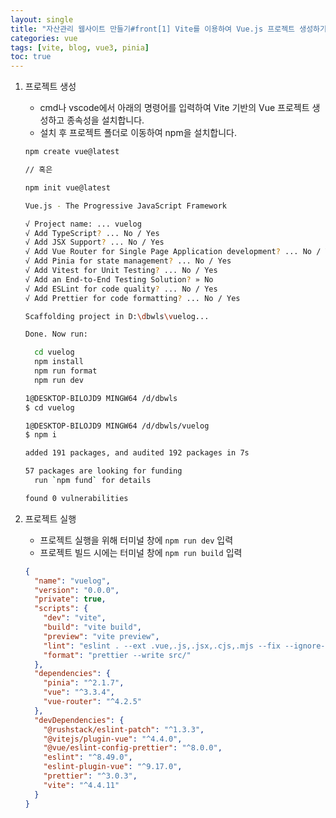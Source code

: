 ```yaml
---
layout: single
title: "자산관리 웹사이트 만들기#front[1] Vite를 이용하여 Vue.js 프로젝트 생성하기"
categories: vue
tags: [vite, blog, vue3, pinia]
toc: true
---
```


1. 프로젝트 생성

   - cmd나 vscode에서 아래의 명령어를 입력하여 Vite 기반의 Vue 프로젝트 생성하고 종속성을 설치합니다.
   - 설치 후 프로젝트 폴더로 이동하여 npm을 설치합니다.

   ```bash
   npm create vue@latest

   // 혹은

   npm init vue@latest
   ```

   ```bash
   Vue.js - The Progressive JavaScript Framework

   √ Project name: ... vuelog
   √ Add TypeScript? ... No / Yes
   √ Add JSX Support? ... No / Yes
   √ Add Vue Router for Single Page Application development? ... No / Yes
   √ Add Pinia for state management? ... No / Yes
   √ Add Vitest for Unit Testing? ... No / Yes
   √ Add an End-to-End Testing Solution? » No
   √ Add ESLint for code quality? ... No / Yes
   √ Add Prettier for code formatting? ... No / Yes

   Scaffolding project in D:\dbwls\vuelog...

   Done. Now run:

     cd vuelog
     npm install
     npm run format
     npm run dev
   ```

   ```bash
   1@DESKTOP-BILOJD9 MINGW64 /d/dbwls
   $ cd vuelog

   1@DESKTOP-BILOJD9 MINGW64 /d/dbwls/vuelog
   $ npm i

   added 191 packages, and audited 192 packages in 7s

   57 packages are looking for funding
     run `npm fund` for details

   found 0 vulnerabilities
   ```

2. 프로젝트 실행

   - 프로젝트 실행을 위해 터미널 창에 `npm run dev` 입력
   - 프로젝트 빌드 시에는 터미널 창에 `npm run build` 입력

   ```json
   {
     "name": "vuelog",
     "version": "0.0.0",
     "private": true,
     "scripts": {
       "dev": "vite",
       "build": "vite build",
       "preview": "vite preview",
       "lint": "eslint . --ext .vue,.js,.jsx,.cjs,.mjs --fix --ignore-path .gitignore",
       "format": "prettier --write src/"
     },
     "dependencies": {
       "pinia": "^2.1.7",
       "vue": "^3.3.4",
       "vue-router": "^4.2.5"
     },
     "devDependencies": {
       "@rushstack/eslint-patch": "^1.3.3",
       "@vitejs/plugin-vue": "^4.4.0",
       "@vue/eslint-config-prettier": "^8.0.0",
       "eslint": "^8.49.0",
       "eslint-plugin-vue": "^9.17.0",
       "prettier": "^3.0.3",
       "vite": "^4.4.11"
     }
   }
   ```
